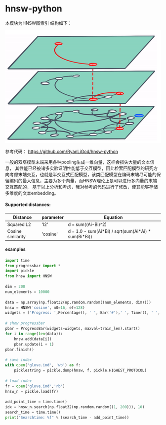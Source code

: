 # hnsw-python

本模块为HNSW图索引
结构如下：

![img.png](img.png)


参考代码：
https://github.com/RyanLiGod/hnsw-python

一般的双塔模型末端采用各种pooling生成一维向量，这样会损失大量的文本信息， 其性能已经被诸多实验证明性能低于交互模型，因此检索匹配模型的研究方向考虑末端交互，也就是半交互式匹配模型，该类匹配模型在编码末端尽可能的保留编码的最大信息，主要为多个向量，而HNSW理论上是可以进行多向量的末端交互匹配的，
基于以上分析和考虑，我对参考的代码进行了修改，使其能够存储多维度的文本embedding。
#### Supported distances:

| Distance          | parameter | Equation                                                |
| ----------------- | --------- | ------------------------------------------------------- |
| Squared L2        | 'l2'      | d = sum((Ai-Bi)^2)                                      |
| Cosine similarity | 'cosine'  | d = 1.0 - sum(Ai\*Bi) / sqrt(sum(Ai\*Ai) \* sum(Bi*Bi)) |

#### examples

```python
import time
from progressbar import *
import pickle
from hnsw import HNSW

dim = 200
num_elements = 10000

data = np.array(np.float32(np.random.random((num_elements, dim))))
hnsw = HNSW('cosine', m0=16, ef=128)
widgets = ['Progress: ',Percentage(), ' ', Bar('#'),' ', Timer(), ' ', ETA()]

# show progressbar
pbar = ProgressBar(widgets=widgets, maxval=train_len).start()
for i in range(len(data)):
    hnsw.add(data[i])
    pbar.update(i + 1)
pbar.finish()

# save index
with open('glove.ind', 'wb') as f:
    picklestring = pickle.dump(hnsw, f, pickle.HIGHEST_PROTOCOL)

# load index
fr = open('glove.ind','rb')
hnsw_n = pickle.load(fr)

add_point_time = time.time()
idx = hnsw_n.search(np.float32(np.random.random((1, 200))), 10)
search_time = time.time()
print("Searchtime: %f" % (search_time - add_point_time))
```

